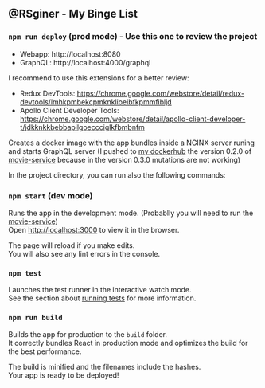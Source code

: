 ## @RSginer - My Binge List

### `npm run deploy` (prod mode) - Use this one to review the project

- Webapp: http://localhost:8080
- GraphQL: http://localhost:4000/graphql

I recommend to use this extensions for a better review:
  - Redux DevTools: https://chrome.google.com/webstore/detail/redux-devtools/lmhkpmbekcpmknklioeibfkpmmfibljd
  - Apollo Client Developer Tools: https://chrome.google.com/webstore/detail/apollo-client-developer-t/jdkknkkbebbapilgoeccciglkfbmbnfm

Creates a docker image with the app bundles inside a NGINX server runing and starts GraphQL server (I pushed to [my dockerhub](https://cloud.docker.com/u/rsginer/repository/docker/rsginer/codingventures-movie-service) the version 0.2.0 of [movie-service](https://github.com/keremk/movie-service) because in the version 0.3.0 mutations are not working)

In the project directory, you can run also the following commands:

### `npm start` (dev mode)

Runs the app in the development mode. (Probablly you will need to run the [movie-service](https://cloud.docker.com/u/rsginer/repository/docker/rsginer/codingventures-movie-service))<br>
Open [http://localhost:3000](http://localhost:3000) to view it in the browser.

The page will reload if you make edits.<br>
You will also see any lint errors in the console.

### `npm test`

Launches the test runner in the interactive watch mode.<br>
See the section about [running tests](https://facebook.github.io/create-react-app/docs/running-tests) for more information.

### `npm run build`

Builds the app for production to the `build` folder.<br>
It correctly bundles React in production mode and optimizes the build for the best performance.

The build is minified and the filenames include the hashes.<br>
Your app is ready to be deployed!
